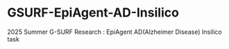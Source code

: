 # GSURF-EpiAgent-AD-Insilico
2025 Summer G-SURF Research : EpiAgent AD(Alzheimer Disease) Insilico task
